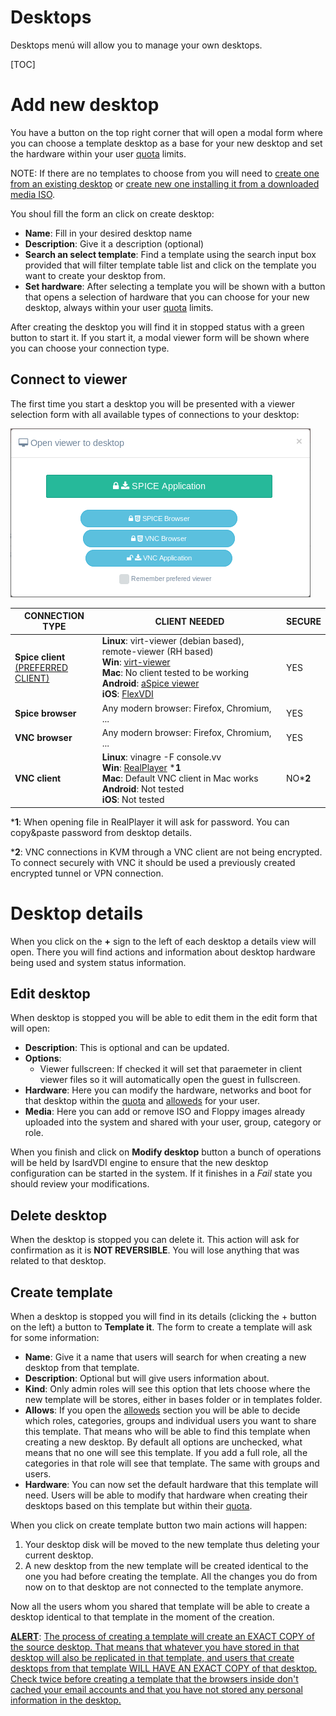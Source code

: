 <h1>Desktops</h1>

Desktops menú will allow you to manage your own desktops.

[TOC]

# Add new desktop

You have a button on the top right corner that will open a modal form where you can choose a template desktop as a base for your new desktop and set the hardware within your user [quota](quotas.md) limits.

NOTE: If there are no templates to choose from you will need to [create one from an existing desktop](desktops.md#convert-to-template) or [create new one installing it from a downloaded media ISO](media.md#create-new-desktop-from-uploaded-media).

You shoul fill the form an click on create desktop:

- **Name**: Fill in your desired desktop name
- **Description**: Give it a description (optional)
- **Search an select template**: Find a template using the search input box provided that will filter template table list and click on the template you want to create your desktop from.
- **Set hardware**: After selecting a template you will be shown with a button that opens a selection of hardware that you can choose for your new desktop, always within your user [quota](quotas.md) limits.

After creating the desktop you will find it in stopped status with a green button to start it. If you start it, a modal viewer form will be shown where you can choose your connection type.

## Connect to viewer

The first time you start a desktop you will be presented with a viewer selection form with all available types of connections to your desktop:

![](../images/desktops/viewer-form.png)

| CONNECTION TYPE                                 | **CLIENT NEEDED**                                            | **SECURE** |
| ----------------------------------------------- | ------------------------------------------------------------ | ---------- |
| **Spice client**<br /><u>(PREFERRED CLIENT)</u> | **Linux**: virt-viewer (debian based), remote-viewer (RH based) <br />**Win**: [virt-viewer](https://virt-manager.org/download/sources/virt-viewer)<br />**Mac**: No client tested to be working<br />**Android**: [aSpice viewer](https://play.google.com/store/apps/details?id=com.iiordanov.freeaSPICE)<br />**iOS**: [FlexVDI](https://itunes.apple.com/us/app/flexvdi-client/id1051361263) | YES        |
| **Spice browser**                               | Any modern browser: Firefox, Chromium, ...                   | YES        |
| **VNC browser**                                 | Any modern browser: Firefox, Chromium, ...                   | YES        |
| **VNC client**                                  | **Linux**: vinagre -F console.vv <br />**Win**: [RealPlayer](https://www.realvnc.com/en/connect/download/viewer/linux/) ***1**<br />**Mac**: Default VNC client in Mac works<br />**Android**: Not tested<br />**iOS**: Not tested | NO***2**   |

***1**: When opening file in RealPlayer it will ask for password. You can copy&paste password from desktop details.

***2**: VNC connections in KVM through a VNC client are not being encrypted. To connect securely with VNC it should be used a previously created encrypted tunnel or VPN connection.

# Desktop details

When you click on the **+** sign to the left of each desktop a details view will open. There you will find actions and information about desktop hardware being used and system status information.

## Edit desktop

When desktop is stopped you will be able to edit them in the edit form that will open:

- **Description**: This is optional and can be updated.
- **Options**:
  - Viewer fullscreen: If checked it will set that paraemeter in client viewer files so it will automatically open the guest in fullscreen.
- **Hardware**: Here you can modify the hardware, networks and boot for that desktop within the [quota](quotas.md) and [alloweds](allows.md) for your user.
- **Media**: Here you can add or remove ISO and Floppy images already uploaded into the system and shared with your user, group, category or role.

When you finish and click on **Modify desktop** button a bunch of operations will be held by IsardVDI engine to ensure that the new desktop configuration can be started in the system. If it finishes in a *Fail* state you should review your modifications.

## Delete desktop

When the desktop is stopped you can delete it. This action will ask for confirmation as it is **NOT REVERSIBLE**. You will lose anything that was related to that desktop.

## Create template

When a desktop is stopped you will find in its details (clicking the + button on the left) a button to **Template it**. The form to create a template will ask for some information:

- **Name**: Give it a name that users will search for when creating a new desktop from that template.
- **Description**: Optional but will give users information about.
- **Kind**: Only admin roles will see this option that lets choose where the new template will be stores, either in bases folder or in templates folder.
- **Allows**:  If you open the [alloweds](allows.md#allows-form) section you will be able to decide which roles, categories, groups and individual users you want to share this template. That means who will be able to find this template when creating a new desktop. By default all options are unchecked, what means that no one will see this template. If you add a full role, all the categories in that role will see that template. The same with groups and users.
- **Hardware**: You can now set the default hardware that this template will need. Users will be able to modify that hardware when creating their desktops based on this template but within their [quota](quotas.md).

When you click on create template button two main actions will happen:

1. Your desktop disk will be moved to the new template thus deleting your current desktop.
2. A new desktop from the new template will be created identical to the one you had before creating the template. All the changes you do from now on to that desktop are not connected to the template anymore.

Now all the users whom you shared that template will be able to create a desktop identical to that template in the moment of the creation.

**<u>ALERT</u>**: <u>The process of creating a template will create an EXACT COPY of the source desktop. That means that whatever you have stored in that desktop will also be replicated in that template, and users that create desktops from that template WILL HAVE AN EXACT COPY of that desktop. Check twice before creating a template that the browsers inside don't cached your email accounts and that you have not stored any personal information in the desktop.</u>